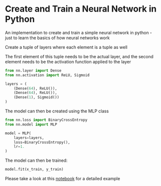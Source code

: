 # Create and Train a Neural Network in Python

An implementation to create and train a simple neural network in python - just to learn the basics of how neural networks work

Create a tuple of layers where each element is a tuple as well

The first element of this tuple needs to be the actual layer, and the second element needs to be the activation function applied to the layer

```python
from nn.layer import Dense
from nn.activation import ReLU, Sigmoid

layers = (
    (Dense(64), ReLU()),
    (Dense(64), ReLU()),
    (Dense(1), Sigmoid())
)
```

The model can then be created using the MLP class

```python
from nn.loss import BinaryCrossEntropy
from nn.model import MLP

model = MLP(
    layers=layers,
    loss=BinaryCrossEntropy(),
    lr=1.
)
```
The model can then be trained:

```python
model.fit(x_train, y_train)
```

Please take a look at this [notebook](example.ipynb) for a detailed example

